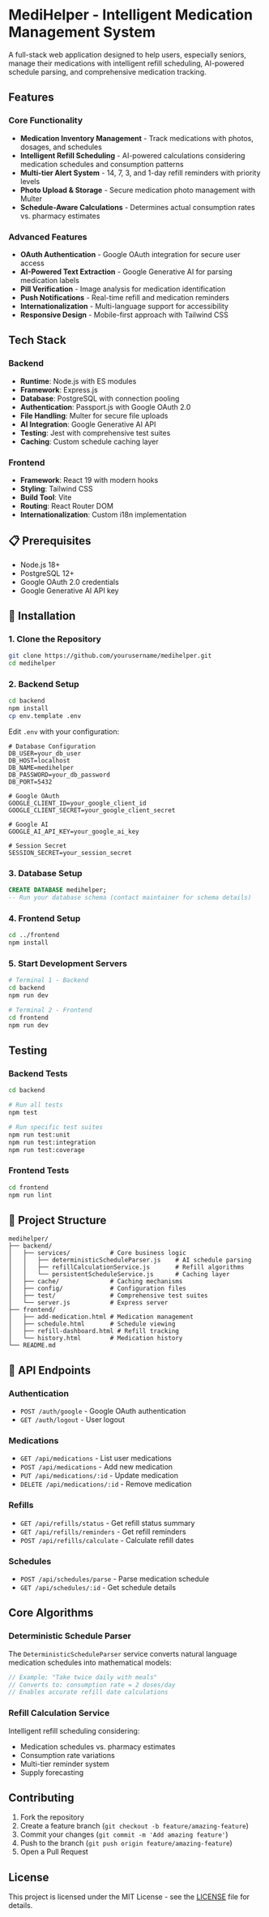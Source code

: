 # MediHelper - Intelligent Medication Management System

A full-stack web application designed to help users, especially seniors, manage their medications with intelligent refill scheduling, AI-powered schedule parsing, and comprehensive medication tracking.

## Features

### Core Functionality
- **Medication Inventory Management** - Track medications with photos, dosages, and schedules
- **Intelligent Refill Scheduling** - AI-powered calculations considering medication schedules and consumption patterns
- **Multi-tier Alert System** - 14, 7, 3, and 1-day refill reminders with priority levels
- **Photo Upload & Storage** - Secure medication photo management with Multer
- **Schedule-Aware Calculations** - Determines actual consumption rates vs. pharmacy estimates

### Advanced Features
- **OAuth Authentication** - Google OAuth integration for secure user access
- **AI-Powered Text Extraction** - Google Generative AI for parsing medication labels
- **Pill Verification** - Image analysis for medication identification
- **Push Notifications** - Real-time refill and medication reminders
- **Internationalization** - Multi-language support for accessibility
- **Responsive Design** - Mobile-first approach with Tailwind CSS

## Tech Stack

### Backend
- **Runtime**: Node.js with ES modules
- **Framework**: Express.js
- **Database**: PostgreSQL with connection pooling
- **Authentication**: Passport.js with Google OAuth 2.0
- **File Handling**: Multer for secure file uploads
- **AI Integration**: Google Generative AI API
- **Testing**: Jest with comprehensive test suites
- **Caching**: Custom schedule caching layer

### Frontend
- **Framework**: React 19 with modern hooks
- **Styling**: Tailwind CSS
- **Build Tool**: Vite
- **Routing**: React Router DOM
- **Internationalization**: Custom i18n implementation

## 📋 Prerequisites

- Node.js 18+ 
- PostgreSQL 12+
- Google OAuth 2.0 credentials
- Google Generative AI API key

## 🚀 Installation

### 1. Clone the Repository
```bash
git clone https://github.com/yourusername/medihelper.git
cd medihelper
```

### 2. Backend Setup
```bash
cd backend
npm install
cp env.template .env
```

Edit `.env` with your configuration:
```env
# Database Configuration
DB_USER=your_db_user
DB_HOST=localhost
DB_NAME=medihelper
DB_PASSWORD=your_db_password
DB_PORT=5432

# Google OAuth
GOOGLE_CLIENT_ID=your_google_client_id
GOOGLE_CLIENT_SECRET=your_google_client_secret

# Google AI
GOOGLE_AI_API_KEY=your_google_ai_key

# Session Secret
SESSION_SECRET=your_session_secret
```

### 3. Database Setup
```sql
CREATE DATABASE medihelper;
-- Run your database schema (contact maintainer for schema details)
```

### 4. Frontend Setup
```bash
cd ../frontend
npm install
```

### 5. Start Development Servers
```bash
# Terminal 1 - Backend
cd backend
npm run dev

# Terminal 2 - Frontend  
cd frontend
npm run dev
```

## Testing

### Backend Tests
```bash
cd backend

# Run all tests
npm test

# Run specific test suites
npm run test:unit
npm run test:integration
npm run test:coverage
```

### Frontend Tests
```bash
cd frontend
npm run lint
```

## 📁 Project Structure

```
medihelper/
├── backend/
│   ├── services/           # Core business logic
│   │   ├── deterministicScheduleParser.js    # AI schedule parsing
│   │   ├── refillCalculationService.js       # Refill algorithms
│   │   └── persistentScheduleService.js      # Caching layer
│   ├── cache/              # Caching mechanisms
│   ├── config/             # Configuration files
│   ├── test/               # Comprehensive test suites
│   └── server.js           # Express server
├── frontend/
│   ├── add-medication.html # Medication management
│   ├── schedule.html       # Schedule viewing
│   ├── refill-dashboard.html # Refill tracking
│   └── history.html        # Medication history
└── README.md
```

## 🔧 API Endpoints

### Authentication
- `POST /auth/google` - Google OAuth authentication
- `GET /auth/logout` - User logout

### Medications
- `GET /api/medications` - List user medications
- `POST /api/medications` - Add new medication
- `PUT /api/medications/:id` - Update medication
- `DELETE /api/medications/:id` - Remove medication

### Refills
- `GET /api/refills/status` - Get refill status summary
- `GET /api/refills/reminders` - Get refill reminders
- `POST /api/refills/calculate` - Calculate refill dates

### Schedules
- `POST /api/schedules/parse` - Parse medication schedule
- `GET /api/schedules/:id` - Get schedule details

## Core Algorithms

### Deterministic Schedule Parser
The `DeterministicScheduleParser` service converts natural language medication schedules into mathematical models:

```javascript
// Example: "Take twice daily with meals"
// Converts to: consumption rate = 2 doses/day
// Enables accurate refill date calculations
```

### Refill Calculation Service
Intelligent refill scheduling considering:
- Medication schedules vs. pharmacy estimates
- Consumption rate variations
- Multi-tier reminder system
- Supply forecasting


## Contributing

1. Fork the repository
2. Create a feature branch (`git checkout -b feature/amazing-feature`)
3. Commit your changes (`git commit -m 'Add amazing feature'`)
4. Push to the branch (`git push origin feature/amazing-feature`)
5. Open a Pull Request

## License

This project is licensed under the MIT License - see the [LICENSE](LICENSE) file for details.


